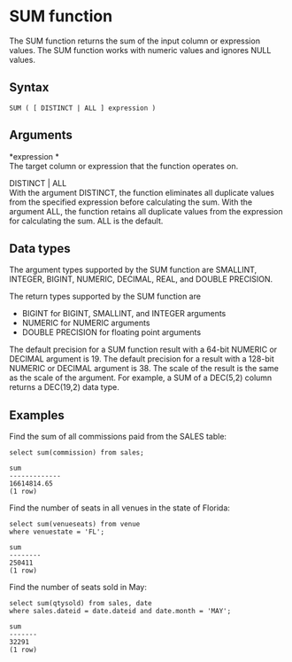 # SUM function<a name="r_SUM"></a>

 The SUM function returns the sum of the input column or expression values\. The SUM function works with numeric values and ignores NULL values\. 

## Syntax<a name="r_SUM-synopsis"></a>

```
SUM ( [ DISTINCT | ALL ] expression )
```

## Arguments<a name="r_SUM-arguments"></a>

 *expression *   
The target column or expression that the function operates on\. 

DISTINCT \| ALL   
With the argument DISTINCT, the function eliminates all duplicate values from the specified expression before calculating the sum\. With the argument ALL, the function retains all duplicate values from the expression for calculating the sum\. ALL is the default\. 

## Data types<a name="c_Supported_data_types_sum"></a>

The argument types supported by the SUM function are SMALLINT, INTEGER, BIGINT, NUMERIC, DECIMAL, REAL, and DOUBLE PRECISION\.

The return types supported by the SUM function are 
+ BIGINT for BIGINT, SMALLINT, and INTEGER arguments
+ NUMERIC for NUMERIC arguments
+ DOUBLE PRECISION for floating point arguments

The default precision for a SUM function result with a 64\-bit NUMERIC or DECIMAL argument is 19\. The default precision for a result with a 128\-bit NUMERIC or DECIMAL argument is 38\. The scale of the result is the same as the scale of the argument\. For example, a SUM of a DEC\(5,2\) column returns a DEC\(19,2\) data type\.

## Examples<a name="r_SUM-examples"></a>

 Find the sum of all commissions paid from the SALES table: 

```
select sum(commission) from sales;

sum
-------------
16614814.65
(1 row)
```

Find the number of seats in all venues in the state of Florida: 

```
select sum(venueseats) from venue
where venuestate = 'FL';

sum
--------
250411
(1 row)
```

Find the number of seats sold in May: 

```
select sum(qtysold) from sales, date
where sales.dateid = date.dateid and date.month = 'MAY';

sum
-------
32291
(1 row)
```